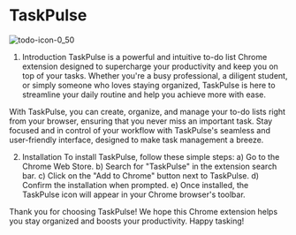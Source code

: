 # TaskPulse
  ![todo-icon-0_50](https://github.com/X-XENDROME-X/TaskPulse/assets/136829548/7528b365-485a-4aa9-85f4-d79713f7eb9a)

1) Introduction
TaskPulse is a powerful and intuitive to-do list Chrome extension designed to supercharge your productivity and keep you on top of your tasks. Whether you're a busy professional, a diligent student, or simply someone who loves staying organized, TaskPulse is here to streamline your daily routine and help you achieve more with ease.

  With TaskPulse, you can create, organize, and manage your to-do lists right from your browser, ensuring that you never miss an important task. Stay focused and   in control of your workflow with TaskPulse's seamless and user-friendly interface, designed to make task management a breeze.

2) Installation
To install TaskPulse, follow these simple steps:
a) Go to the Chrome Web Store.
b) Search for "TaskPulse" in the extension search bar.
c) Click on the "Add to Chrome" button next to TaskPulse.
d) Confirm the installation when prompted.
e) Once installed, the TaskPulse icon will appear in your Chrome browser's toolbar.

  Thank you for choosing TaskPulse! We hope this Chrome extension helps you stay organized and boosts your productivity. Happy tasking!
